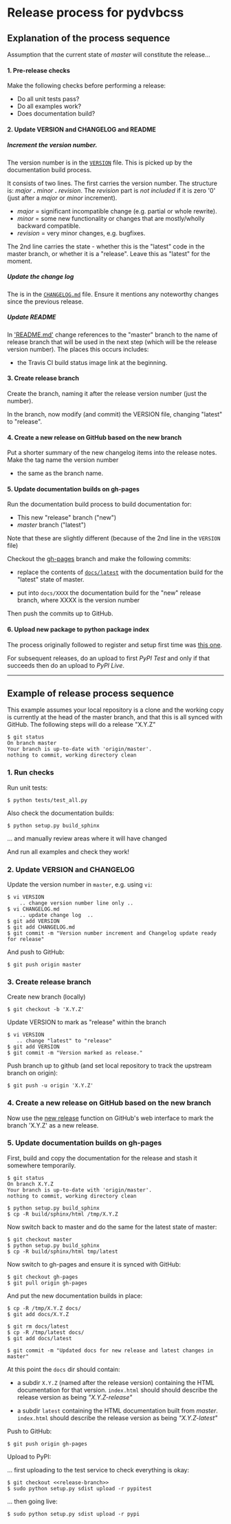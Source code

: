 # Release process for pydvbcss

## Explanation of the process sequence

Assumption that the current state of *master* will constitute the release...

#### 1. Pre-release checks

Make the following checks before performing a release:
   * Do all unit tests pass?
   * Do all examples work?
   * Does documentation build?


#### 2. Update VERSION and CHANGELOG and README

##### Increment the version number.
   
The version number is in the [`VERSION`](VERSION) file. This is picked up by the documentation build process.

It consists of two lines. The first carries the version number. The structure is: *major* **.** *minor* **.** *revision*.
The *revision* part is *not included* if it is zero '0' (just after a *major* or *minor* increment).
   * *major* = significant incompatible change (e.g. partial or whole rewrite).
   * *minor* = some new functionality or changes that are mostly/wholly backward compatible.
   * *revision* = very minor changes, e.g. bugfixes.

The 2nd line carries the state - whether this is the "latest" code in the master branch, or whether it is a "release".
Leave this as "latest" for the moment.


##### Update the change log
  
The is in the [`CHANGELOG.md`](CHANGELOG.md) file. Ensure it mentions any noteworthy changes since the previous release.


##### Update README

In ['README.md'](README.md) change references to the "master" branch to the name
of release branch that will be used in the next step (which will be the
release version number). The places this occurs includes:

   * the Travis CI build status image link at the beginning.


#### 3. Create release branch 

Create the branch, naming it after the release version number (just the number).

In the branch, now modify (and commit) the VERSION file, changing "latest" to "release".


#### 4. Create a new release on GitHub based on the new branch

Put a shorter summary of the new changelog items into the release notes. Make the tag name the version number
- the same as the branch name.


#### 5. Update documentation builds on gh-pages

Run the documentation build process to build documentation for:

* This new "release" branch ("new")
* *master* branch ("latest")

Note that these are slightly different (because of the 2nd line in the `VERSION` file)

Checkout the [gh-pages](https://github.com/bbc/pydvbcss/tree/gh-pages) branch and make the following commits:

* replace the contents of [`docs/latest`](https://github.com/bbc/pydvbcss/tree/gh-pages/docs/latest)
  with the documentation build for the "latest" state of master.

* put into `docs/XXXX` the documentation build for the "new" release branch, where XXXX is the version number

Then push the commits up to GitHub.

#### 6. Upload new package to python package index

The process originally followed to register and setup first time was [this one](http://peterdowns.com/posts/first-time-with-pypi.html).

For subsequent releases, do an upload to first *PyPI Test* and only if that succeeds then do an upload to *PyPI Live*.

- - - - -

## Example of release process sequence

This example assumes your local repository is a clone and the working copy is currently at the head of the master branch, and that this is all 
synced with GitHub. The following steps will do a release "X.Y.Z"

    $ git status
    On branch master
    Your branch is up-to-date with 'origin/master'.
    nothing to commit, working directory clean
    
### 1. Run checks

Run unit tests:

    $ python tests/test_all.py
    
Also check the documentation builds:

    $ python setup.py build_sphinx

... and manually review areas where it will have changed

And run all examples and check they work!



### 2. Update VERSION and CHANGELOG

Update the version number in `master`, e.g. using `vi`:
  
    $ vi VERSION
        .. change version number line only ..
    $ vi CHANGELOG.md
        .. update change log  ..
    $ git add VERSION
    $ git add CHANGELOG.md
    $ git commit -m "Version number increment and Changelog update ready for release"

And push to GitHub:

    $ git push origin master

### 3. Create release branch

Create new branch (locally)

    $ git checkout -b 'X.Y.Z'

Update VERSION to mark as "release" within the branch

    $ vi VERSION
       .. change "latest" to "release"
    $ git add VERSION
    $ git commit -m "Version marked as release."
    
Push branch up to github (and set local repository to track the upstream branch on origin):

    $ git push -u origin 'X.Y.Z'
    

### 4. Create a new release on GitHub based on the new branch

Now use the [new release](https://github.com/bbc/pydvbcss/releases/new) function on GitHub's web interface to
mark the branch 'X.Y.Z' as a new release.

### 5. Update documentation builds on gh-pages
    
First, build and copy the documentation for the release and stash it somewhere temporarily.

    $ git status
    On branch X.Y.Z
    Your branch is up-to-date with 'origin/master'.
    nothing to commit, working directory clean
    
    $ python setup.py build_sphinx
    $ cp -R build/sphinx/html /tmp/X.Y.Z
    
Now switch back to master and do the same for the latest state of master:

    $ git checkout master
    $ python setup.py build_sphinx
    $ cp -R build/sphinx/html tmp/latest
    
Now switch to gh-pages and ensure it is synced with GitHub:

    $ git checkout gh-pages
    $ git pull origin gh-pages
    
And put the new documentation builds in place:

    $ cp -R /tmp/X.Y.Z docs/
    $ git add docs/X.Y.Z

    $ git rm docs/latest
    $ cp -R /tmp/latest docs/
    $ git add docs/latest
    
    $ git commit -m "Updated docs for new release and latest changes in master"
    
At this point the `docs` dir should contain:

* a subdir `X.Y.Z` (named after the release version) containing the HTML documentation for
  that version. `index.html` should should describe the release version as being *"X.Y.Z-release"*
  
* a subdir `latest` containing the HTML documentation built from *master*. `index.html` should describe the
  release version as being *"X.Y.Z-latest"*
  
Push to GitHub:

    $ git push origin gh-pages
    
Upload to PyPI:

... first uploading to the test service to check everything is okay:

    $ git checkout <<release-branch>>
    $ sudo python setup.py sdist upload -r pypitest
    
... then going live:

    $ sudo python setup.py sdist upload -r pypi
